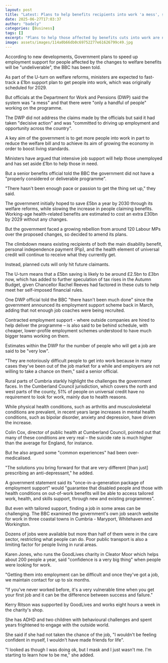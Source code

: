 ```yaml
---
layout: post
title: "Latest: Plans to help benefits recipients into work 'a mess', say DWP officials"
date: 2025-06-27T17:03:37
author: "badely"
categories: [Business]
tags: []
excerpt: "Plans to help those affected by benefits cuts into work are not 'properly considered', officials tell the BBC."
image: assets/images/114a0b66db0c69752277e61626799c49.jpg
---
```


According to new developments, Government plans to speed up employment support for people affected by the changes to welfare benefits will be "undeliverable", the BBC has been told.

As part of the U-turn on welfare reforms, ministers are expected to fast-track a £1bn support plan to get people into work, which was originally scheduled for 2029.

But officials at the Department for Work and Pensions (DWP) said the system was "a mess" and that there were "only a handful of people" working on the programme.

The DWP did not address the claims made by the officials but said it had taken "decisive action" and was "committed to driving up employment and opportunity across the country".

A key aim of the government is to get more people into work in part to reduce the welfare bill and to achieve its aim of growing the economy in order to boost living standards.

Ministers have argued that intensive job support will help those unemployed and has set aside £1bn to help those in need.

But a senior benefits official told the BBC the government did not have a "properly considered or deliverable programme".

"There hasn't been enough pace or passion to get the thing set up," they said.

The government initially hoped to save £5bn a year by 2030 through its welfare reforms, while slowing the increase in people claiming benefits. Working-age health-related benefits are estimated to cost an extra £30bn by 2029 without any changes.

But the government faced a growing rebellion from around 120 Labour MPs over the proposed changes, so decided to amend its plans.

The climbdown means existing recipients of both the main disability benefit, personal independence payment (Pip), and the health element of universal credit will continue to receive what they currently get.

Instead, planned cuts will only hit future claimants. 

The U-turn means that a £5bn saving is likely to be around £2.5bn to £3bn now, which has added to further speculation of tax rises in the Autumn Budget, given Chancellor Rachel Reeves had factored in these cuts to help meet her self-imposed financial rules.

One DWP official told the BBC "there hasn't been much done" since the government announced its employment support scheme back in March, adding that not enough job coaches were being recruited.  

Contracted employment support - where outside companies are hired to help deliver the programme – is also said to be behind schedule, with cheaper, lower-profile employment schemes understood to have much bigger teams working on them.

Estimates within the DWP for the number of people who will get a job are said to be "very low". 

"They are notoriously difficult people to get into work because in many cases they've been out of the job market for a while and employers are not willing to take a chance on them," said a senior official.

Rural parts of Cumbria starkly highlight the challenges the government faces.  In the Cumberland Council jurisdiction, which covers the north and west parts of the county, 51% of people on universal credit have no requirement to look for work, mainly due to health reasons. 

While physical health conditions, such as arthritis and musculoskeletal conditions are prevalent, in recent years large increases in mental health conditions, such as bipolar disorder, anxiety and depression, have driven the increase.

Colin Cox, director of public health at Cumberland Council, pointed out that many of these conditions are very real – the suicide rate is much higher than the average for England, for instance.

But he also argued some "common experiences" had been over-medicalised.  

"The solutions you bring forward for that are very different [than just] prescribing an anti-depressant," he added.

A government statement said its "once-in-a-generation package of employment support" would "guarantee that disabled people and those with health conditions on out-of-work benefits will be able to access tailored work, health, and skills support, through new and existing programmes".

But even with tailored support, finding a job in some areas can be challenging. The BBC examined the government's own job search website for work in three coastal towns in Cumbria - Maryport, Whitehaven and Workington.

Dozens of jobs were available but more than half of them were in the care sector, restricting what people can do. Poor public transport is also a limiting factor for people living in rural areas.

Karen Jones, who runs the GoodLives charity in Cleator Moor which helps about 200 people a year, said "confidence is a very big thing" when people were looking for work.

"Getting them into employment can be difficult and once they've got a job, we maintain contact for up to six months. 

"If you've never worked before, it's a very vulnerable time when you get your first job and it can be the difference between success and failure."

Kerry Ritson was supported by GoodLives and works eight hours a week in the charity's shop.

She has ADHD and two children with behavioural challenges and spent years frightened to engage with the outside world. 

She said if she had not taken the chance of the job, "I wouldn't be feeling confident in myself, I wouldn't have made friends for life".

"I looked as though I was doing ok, but I mask and I just wasn't me. I'm starting to learn how to be me," she added.

